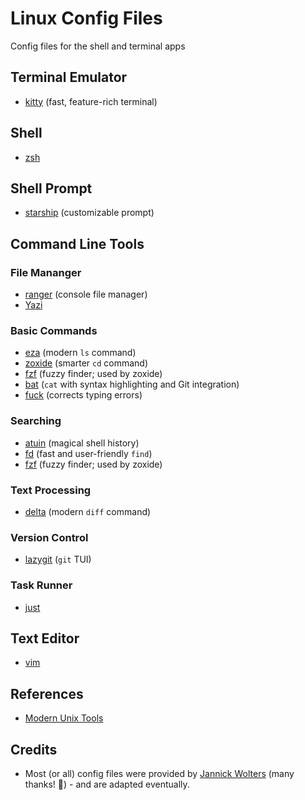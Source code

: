 # Linux Config Files

Config files for the shell and terminal apps

## Terminal Emulator

- [kitty](https://github.com/kovidgoyal/kitty) (fast, feature-rich terminal)

## Shell

- [zsh](https://en.wikipedia.org/wiki/Z_shell) 

## Shell Prompt

- [starship](https://github.com/starship/starship) (customizable prompt)

## Command Line Tools

### File Mananger

- [ranger](https://github.com/ranger/ranger) (console file manager)
- [Yazi](https://github.com/sxyazi/yazi)

### Basic Commands

- [eza](https://github.com/eza-community/eza) (modern `ls` command)
- [zoxide](https://github.com/ajeetdsouza/zoxide) (smarter `cd` command)
- [fzf](https://github.com/junegunn/fzf) (fuzzy finder; used by zoxide)
- [bat](https://github.com/sharkdp/bat) (`cat` with syntax highlighting and Git integration)
- [fuck](https://github.com/nvbn/thefuck) (corrects typing errors)

### Searching

- [atuin](https://github.com/atuinsh/atuin) (magical shell history)
- [fd](https://github.com/sharkdp/fd) (fast and user-friendly `find`)
- [fzf](https://github.com/junegunn/fzf) (fuzzy finder; used by zoxide)

### Text Processing

- [delta](https://github.com/dandavison/delta) (modern `diff` command)

### Version Control

- [lazygit](https://github.com/jesseduffield/lazygit) (`git` TUI)

### Task Runner

- [just](https://github.com/casey/just)

## Text Editor

- [vim](https://github.com/vim/vim)

## References

- [Modern Unix Tools](https://github.com/ibraheemdev/modern-unix)

## Credits

- Most (or all) config files were provided by [Jannick Wolters](https://github.com/jawolters) (many thanks! 💙) - and are adapted eventually. 
